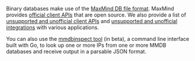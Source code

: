 Binary databases make use of the
[MaxMind DB file format](https://maxmind.github.io/MaxMind-DB/). MaxMind
provides [official client APIs](/geoip/docs/databases/#official-client-apis)
that are open source.  We also provide a list of
[unsupported and unofficial client APIs](/geoip/docs/databases/#unofficial-client-apis)
and [unsupported and unofficial integrations](/geoip/docs/databases/#integrations)
with various applications.

You can also use the [mmdbinspect tool](https://github.com/maxmind/mmdbinspect)
(in beta), a command line interface built with Go, to look up one or more IPs
from one or more MMDB databases and receive output in a parsable JSON format.
